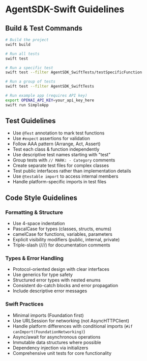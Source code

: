 # AgentSDK-Swift Guidelines

## Build & Test Commands
```bash
# Build the project
swift build

# Run all tests
swift test

# Run a specific test
swift test --filter AgentSDK_SwiftTests/testSpecificFunction

# Run a group of tests
swift test --filter AgentSDK_SwiftTests

# Run example app (requires API key)
export OPENAI_API_KEY=your_api_key_here
swift run SimpleApp
```

## Test Guidelines
- Use `@Test` annotation to mark test functions
- Use `#expect` assertions for validation
- Follow AAA pattern (Arrange, Act, Assert)
- Test each class & function independently
- Use descriptive test names starting with "test"
- Group tests with `// MARK: - Category` comments
- Create separate test files for complex classes
- Test public interfaces rather than implementation details
- Use `@testable import` to access internal members
- Handle platform-specific imports in test files

## Code Style Guidelines

### Formatting & Structure
- Use 4-space indentation
- PascalCase for types (classes, structs, enums)
- camelCase for functions, variables, parameters
- Explicit visibility modifiers (public, internal, private)
- Triple-slash (///) for documentation comments

### Types & Error Handling
- Protocol-oriented design with clear interfaces
- Use generics for type safety
- Structured error types with nested enums
- Consistent do-catch blocks and error propagation
- Include descriptive error messages

### Swift Practices
- Minimal imports (Foundation first)
- Use URLSession for networking (not AsyncHTTPClient)
- Handle platform differences with conditional imports (`#if canImport(FoundationNetworking)`)
- Async/await for asynchronous operations
- Immutable data structures where possible
- Dependency injection via initializers
- Comprehensive unit tests for core functionality